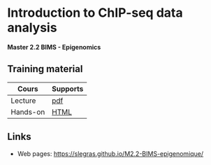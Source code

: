 # Introduction to ChIP-seq data analysis

**Master 2.2 BIMS - Epigenomics**


## Training material

| Cours | Supports |
|----------------------------------|----------|
| Lecture | [pdf](M2_2-BIMS-epigenomique.pdf) |
| Hands-on | [HTML](hands-on/hands-on_empty.html) |

## Links
- Web pages: <https://slegras.github.io/M2.2-BIMS-epigenomique/>

